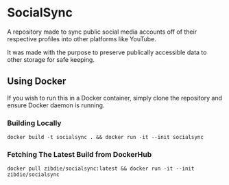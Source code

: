 # SocialSync

A repository made to sync public social media accounts off of their respective profiles into other platforms like YouTube.

It was made with the purpose to preserve publically accessible data to other storage for safe keeping.

## Using Docker

If you wish to run this in a Docker container, simply clone the repository and ensure Docker daemon is running.

### Building Locally

```
docker build -t socialsync . && docker run -it --init socialsync
```

### Fetching The Latest Build from DockerHub

```
docker pull zibdie/socialsync:latest && docker run -it --init zibdie/socialsync
```
